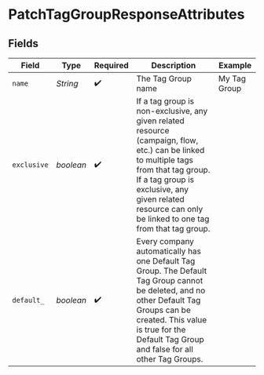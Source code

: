 # PatchTagGroupResponseAttributes


## Fields

| Field                                                                                                                                                                                                                                             | Type                                                                                                                                                                                                                                              | Required                                                                                                                                                                                                                                          | Description                                                                                                                                                                                                                                       | Example                                                                                                                                                                                                                                           |
| ------------------------------------------------------------------------------------------------------------------------------------------------------------------------------------------------------------------------------------------------- | ------------------------------------------------------------------------------------------------------------------------------------------------------------------------------------------------------------------------------------------------- | ------------------------------------------------------------------------------------------------------------------------------------------------------------------------------------------------------------------------------------------------- | ------------------------------------------------------------------------------------------------------------------------------------------------------------------------------------------------------------------------------------------------- | ------------------------------------------------------------------------------------------------------------------------------------------------------------------------------------------------------------------------------------------------- |
| `name`                                                                                                                                                                                                                                            | *String*                                                                                                                                                                                                                                          | :heavy_check_mark:                                                                                                                                                                                                                                | The Tag Group name                                                                                                                                                                                                                                | My Tag Group                                                                                                                                                                                                                                      |
| `exclusive`                                                                                                                                                                                                                                       | *boolean*                                                                                                                                                                                                                                         | :heavy_check_mark:                                                                                                                                                                                                                                | If a tag group is non-exclusive, any given related resource (campaign, flow, etc.) can be linked to multiple tags from that tag group. If a tag group is exclusive, any given related resource can only be linked to one tag from that tag group. |                                                                                                                                                                                                                                                   |
| `default_`                                                                                                                                                                                                                                        | *boolean*                                                                                                                                                                                                                                         | :heavy_check_mark:                                                                                                                                                                                                                                | Every company automatically has one Default Tag Group. The Default Tag Group cannot be deleted, and no other Default Tag Groups can be created. This value is true for the Default Tag Group and false for all other Tag Groups.                  |                                                                                                                                                                                                                                                   |